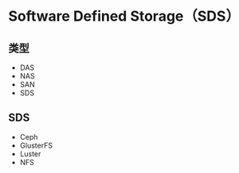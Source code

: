 # Software Defined Storage（SDS）

## 类型

* DAS
* NAS
* SAN
* SDS

## SDS

* Ceph
* GlusterFS
* Luster
* NFS
